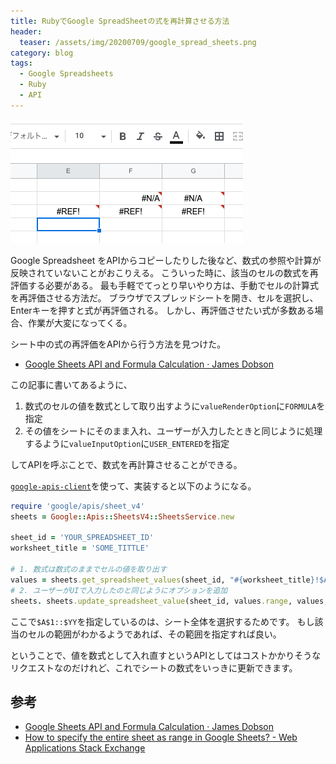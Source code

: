 ```yaml
---
title: RubyでGoogle SpreadSheetの式を再計算させる方法
header:
  teaser: /assets/img/20200709/google_spread_sheets.png
category: blog
tags:
  - Google Spreadsheets
  - Ruby
  - API
---
```


![Google SpreadSheets](/assets/img/20200709/google_spread_sheets.png)

Google Spreadsheet をAPIからコピーしたりした後など、数式の参照や計算が反映されていないことがおこりえる。
こういった時に、該当のセルの数式を再評価する必要がある。
最も手軽でてっとり早いやり方は、手動でセルの計算式を再評価させる方法だ。
ブラウザでスプレッドシートを開き、セルを選択し、Enterキーを押すと式が再評価される。
しかし、再評価させたい式が多数ある場合、作業が大変になってくる。

シート中の式の再評価をAPIから行う方法を見つけた。

- [Google Sheets API and Formula Calculation · James Dobson](https://jamesdobson.name/post/sheets-api-and-formula-calculation/)

この記事に書いてあるように、

1. 数式のセルの値を数式として取り出すように`valueRenderOption`に`FORMULA`を指定
2. その値をシートにそのまま入れ、ユーザーが入力したときと同じように処理するように`valueInputOption`に`USER_ENTERED`を指定

してAPIを呼ぶことで、数式を再計算させることができる。

[`google-apis-client`](https://github.com/googleapis/google-api-ruby-client)を使って、実装すると以下のようになる。

```ruby
require 'google/apis/sheet_v4'
sheets = Google::Apis::SheetsV4::SheetsService.new

sheet_id = 'YOUR_SPREADSHEET_ID'
worksheet_title = 'SOME_TITTLE'

# 1. 数式は数式のままでセルの値を取り出す
values = sheets.get_spreadsheet_values(sheet_id, "#{worksheet_title}!$A$1:$YY", value_render_option: 'FORMULA')
# 2. ユーザーがUIで入力したのと同じようにオプションを追加
sheets. sheets.update_spreadsheet_value(sheet_id, values.range, values, value_input_option: 'USER_ENTERED')
```

ここで`$A$1::$YY`を指定しているのは、シート全体を選択するためです。
もし該当のセルの範囲がわかるようであれば、その範囲を指定すれば良い。

ということで、値を数式として入れ直すというAPIとしてはコストかかりそうなリクエストなのだけれど、これでシートの数式をいっきに更新できます。

## 参考

- [Google Sheets API and Formula Calculation · James Dobson](https://jamesdobson.name/post/sheets-api-and-formula-calculation/)
- [How to specify the entire sheet as range in Google Sheets? - Web Applications Stack Exchange](https://webapps.stackexchange.com/questions/44128/how-to-specify-the-entire-sheet-as-range-in-google-sheets)
